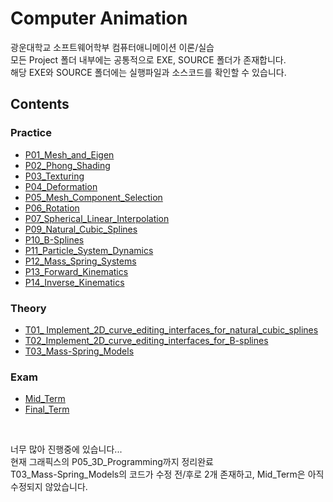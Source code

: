 # Computer Animation
광운대학교 소프트웨어학부 컴퓨터애니메이션 이론/실습   
모든 Project 폴더 내부에는 공통적으로 EXE, SOURCE 폴더가 존재합니다.  
해당 EXE와 SOURCE 폴더에는 실행파일과 소스코드를 확인할 수 있습니다.
## Contents
### Practice
- [P01_Mesh_and_Eigen](./P01_Mesh_and_Eigen/)
- [P02_Phong_Shading](./P02_Phong_Shading/)
- [P03_Texturing](./P03_Texturing/)
- [P04_Deformation](./P04_Deformation/)
- [P05_Mesh_Component_Selection](./P05_Mesh_Component_Selection/)
- [P06_Rotation](./P06_Rotation/)
- [P07_Spherical_Linear_Interpolation](./P07_Spherical_Linear_Interpolation/)
- [P09_Natural_Cubic_Splines](./P09_Natural_Cubic_Splines/)
- [P10_B-Splines](./P10_B-Splines/)
- [P11_Particle_System_Dynamics](./P11_Particle_System_Dynamics/)
- [P12_Mass_Spring_Systems](./P12_Mass_Spring_Systems/)
- [P13_Forward_Kinematics](./P13_Forward_Kinematics/)
- [P14_Inverse_Kinematics](./P14_Inverse_Kinematics/)

### Theory
- [T01_ Implement_2D_curve_editing_interfaces_for_natural_cubic_splines](./T01_%20Implement_2D_curve_editing_interfaces_for_natural_cubic_splines/)
- [T02_Implement_2D_curve_editing_interfaces_for_B-splines](./T02_Implement_2D_curve_editing_interfaces_for_B-splines/)
- [T03_Mass-Spring_Models](./T03_Mass-Spring_Models/)

### Exam
- [Mid_Term](./Mid_Term/)
- [Final_Term](./Final_Term/)
<br>

너무 많아 진행중에 있습니다...  
현재 그래픽스의 P05_3D_Programming까지 정리완료  
T03_Mass-Spring_Models의 코드가 수정 전/후로 2개 존재하고, Mid_Term은 아직 수정되지 않았습니다.